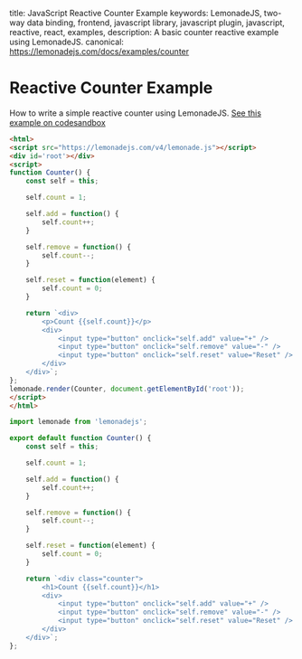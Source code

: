 title: JavaScript Reactive Counter Example
keywords: LemonadeJS, two-way data binding, frontend, javascript library, javascript plugin, javascript, reactive, react, examples,
description: A basic counter reactive example using LemonadeJS.
canonical: https://lemonadejs.com/docs/examples/counter

Reactive Counter Example
=======

How to write a simple reactive counter using LemonadeJS. [See this example on codesandbox](https://codesandbox.io/s/lemonadejs-basic-reactive-counter-430pge)

```html
<html>
<script src="https://lemonadejs.com/v4/lemonade.js"></script>
<div id='root'></div>
<script>
function Counter() {
    const self = this;

    self.count = 1;

    self.add = function() {
        self.count++;
    }

    self.remove = function() {
        self.count--;
    }

    self.reset = function(element) {
        self.count = 0;
    }

    return `<div>
        <p>Count {{self.count}}</p>
        <div>
            <input type="button" onclick="self.add" value="+" />
            <input type="button" onclick="self.remove" value="-" />
            <input type="button" onclick="self.reset" value="Reset" />
        </div>
    </div>`;
};
lemonade.render(Counter, document.getElementById('root'));
</script>
</html>
```
```javascript
import lemonade from 'lemonadejs';

export default function Counter() {
    const self = this;

    self.count = 1;

    self.add = function() {
        self.count++;
    }

    self.remove = function() {
        self.count--;
    }

    self.reset = function(element) {
        self.count = 0;
    }

    return `<div class="counter">
        <h1>Count {{self.count}}</h1>
        <div>
            <input type="button" onclick="self.add" value="+" />
            <input type="button" onclick="self.remove" value="-" />
            <input type="button" onclick="self.reset" value="Reset" />
        </div>
    </div>`;
};
```